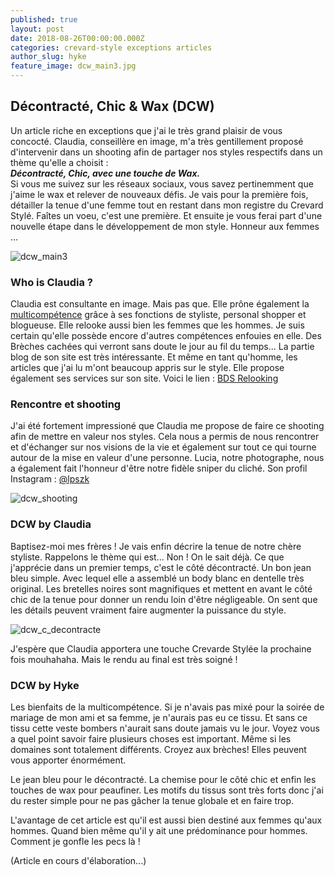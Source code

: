 ```yaml
---
published: true
layout: post
date: 2018-08-26T00:00:00.000Z
categories: crevard-style exceptions articles
author_slug: hyke
feature_image: dcw_main3.jpg
---
```

## Décontracté, Chic & Wax (DCW)

Un article riche en exceptions que j'ai le très grand plaisir de vous concocté. Claudia, conseillère en image, m'a très gentillement proposé d'intervenir dans un shooting afin de partager nos styles respectifs dans un thème qu'elle a choisit :  
***Décontracté, Chic, avec une touche de Wax.***  
Si vous me suivez sur les réseaux sociaux, vous savez pertinemment que j'aime le wax et relever de nouveaux défis. Je vais pour la première fois, détailler la tenue d'une femme tout en restant dans mon registre du Crevard Stylé. Faîtes un voeu, c'est une première. Et ensuite je vous ferai part d'une nouvelle étape dans le développement de mon style. Honneur aux femmes ... 

![dcw_main3]({{site.url}}/{{site.baseurl}}img/dcw_main3.jpg)

### Who is Claudia ?

Claudia est consultante en image. Mais pas que. Elle prône également la [multicompétence](http://www.crevardstyle.com/La-Chance-Selon-Hyke-part-2) grâce à ses fonctions de styliste, personal shopper et blogueuse. Elle relooke aussi bien les femmes que les hommes. Je suis certain qu'elle possède encore d'autres compétences enfouies en elle. Des Brèches cachées qui verront sans doute le jour au fil du temps... La partie blog de son site est très intéressante. Et même en tant qu'homme, les articles que j'ai lu m'ont beaucoup appris sur le style. Elle propose également ses services sur son site. Voici le lien : [BDS Relooking](https://www.bds-relooking.com) 

### Rencontre et shooting

J'ai été fortement impressioné que Claudia me propose de faire ce shooting afin de mettre en valeur nos styles. Cela nous a permis de nous rencontrer et d'échanger sur nos visions de la vie et également sur tout ce qui tourne autour de la mise en valeur d'une personne. Lucia, notre photographe, nous a également fait l'honneur d'être notre fidèle sniper du cliché. Son profil Instagram : [@lpszk](https://www.instagram.com/lpszk)

![dcw_shooting]({{site.url}}/{{site.baseurl}}img/dcw_shooting.jpg)

### DCW by Claudia

Baptisez-moi mes frères ! Je vais enfin décrire la tenue de notre chère styliste. Rappelons le thème qui est... Non ! On le sait déjà. Ce que j'apprécie dans un premier temps, c'est le côté décontracté. Un bon jean bleu simple. Avec lequel elle a assemblé un body blanc en dentelle très original. Les bretelles noires sont magnifiques et mettent en avant le côté chic de la tenue pour donner un rendu loin d'être négligeable. On sent que les détails peuvent vraiment faire augmenter la puissance du style.

![dcw_c_decontracte]({{site.url}}/{{site.baseurl}}img/dcw_c_decontracte.jpg)


J'espère que Claudia apportera une touche Crevarde Stylée la prochaine fois mouhahaha. Mais le rendu au final est très soigné !

### DCW by Hyke

Les bienfaits de la multicompétence. Si je n'avais pas mixé pour la soirée de mariage de mon ami et sa femme, je n'aurais pas eu ce tissu. Et sans ce tissu cette veste bombers n'aurait sans doute jamais vu le jour. Voyez vous a quel point savoir faire plusieurs choses est important. Même si les domaines sont totalement différents. Croyez aux brèches! Elles peuvent vous apporter énormément. 

Le jean bleu pour le décontracté. La chemise pour le côté chic et enfin les touches de wax pour peaufiner. Les motifs du tissus sont très forts donc j'ai du rester simple pour ne pas gâcher la tenue globale et en faire trop.

L'avantage de cet article est qu'il est aussi bien destiné aux femmes qu'aux hommes. Quand bien même qu'il y ait une prédominance pour hommes. Comment je gonfle les pecs là ! 

(Article en cours d'élaboration...)
